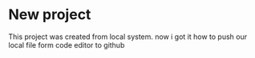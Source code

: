# New project
 This project was created from local system.
 now i got it how to push our local file form code editor to github
 